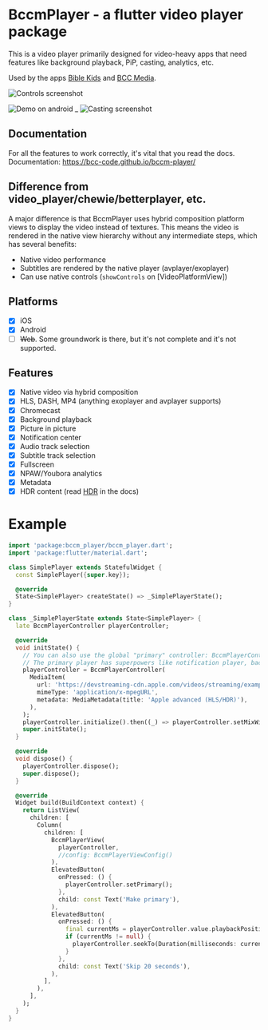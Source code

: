# BccmPlayer - a flutter video player package

This is a video player primarily designed for video-heavy apps that need features like background playback, PiP, casting, analytics, etc.

Used by the apps [Bible Kids](https://play.google.com/store/apps/details?id=media.bcc.kids) and [BCC Media](https://apps.apple.com/no/app/brunstadtv/id913268220).

![Controls screenshot](https://github.com/bcc-code/bccm-player/blob/main/doc/demo/controls.jpg?raw=true)

![Demo on android](https://github.com/bcc-code/bccm-player/blob/main/doc/demo/demo.gif?raw=true) \_
![Casting screenshot](https://github.com/bcc-code/bccm-player/blob/main/doc/demo/casting.jpg?raw=true)

## Documentation

For all the features to work correctly, it's vital that you read the docs.
Documentation: https://bcc-code.github.io/bccm-player/

## Difference from video_player/chewie/betterplayer, etc.

A major difference is that BccmPlayer uses hybrid composition platform views to display the video instead of textures.
This means the video is rendered in the native view hierarchy without any intermediate steps, which has several benefits:

- Native video performance
- Subtitles are rendered by the native player (avplayer/exoplayer)
- Can use native controls (`showControls` on [VideoPlatformView])

## Platforms

- [x] iOS
- [x] Android
- [ ] ~~Web~~. Some groundwork is there, but it's not complete and it's not supported.

## Features

- [x] Native video via hybrid composition
- [x] HLS, DASH, MP4 (anything exoplayer and avplayer supports)
- [x] Chromecast
- [x] Background playback
- [x] Picture in picture
- [x] Notification center
- [x] Audio track selection
- [x] Subtitle track selection
- [x] Fullscreen
- [x] NPAW/Youbora analytics
- [x] Metadata
- [x] HDR content (read [HDR](https://bcc-code.github.io/bccm-player/advanced-usage/hdr-content/) in the docs)

# Example

```dart
import 'package:bccm_player/bccm_player.dart';
import 'package:flutter/material.dart';

class SimplePlayer extends StatefulWidget {
  const SimplePlayer({super.key});

  @override
  State<SimplePlayer> createState() => _SimplePlayerState();
}

class _SimplePlayerState extends State<SimplePlayer> {
  late BccmPlayerController playerController;

  @override
  void initState() {
    // You can also use the global "primary" controller: BccmPlayerController.primary;
    // The primary player has superpowers like notification player, background playback, casting, etc.
    playerController = BccmPlayerController(
      MediaItem(
        url: 'https://devstreaming-cdn.apple.com/videos/streaming/examples/adv_dv_atmos/main.m3u8',
        mimeType: 'application/x-mpegURL',
        metadata: MediaMetadata(title: 'Apple advanced (HLS/HDR)'),
      ),
    );
    playerController.initialize().then((_) => playerController.setMixWithOthers(true)); // if you want to play together with other videos
    super.initState();
  }

  @override
  void dispose() {
    playerController.dispose();
    super.dispose();
  }

  @override
  Widget build(BuildContext context) {
    return ListView(
      children: [
        Column(
          children: [
            BccmPlayerView(
              playerController,
              //config: BccmPlayerViewConfig()
            ),
            ElevatedButton(
              onPressed: () {
                playerController.setPrimary();
              },
              child: const Text('Make primary'),
            ),
            ElevatedButton(
              onPressed: () {
                final currentMs = playerController.value.playbackPositionMs;
                if (currentMs != null) {
                  playerController.seekTo(Duration(milliseconds: currentMs + 20000));
                }
              },
              child: const Text('Skip 20 seconds'),
            ),
          ],
        ),
      ],
    );
  }
}


```
